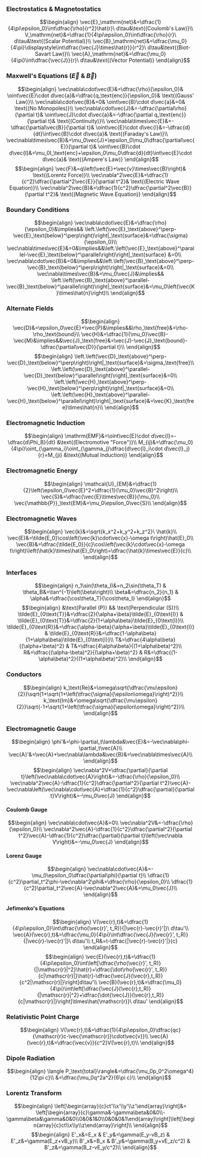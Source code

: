 ### Electrostatics & Magnetostatics
$$\begin{align}
\vec{E}_\mathrm{net}&=\dfrac{1}{4\pi\epsilon_0}\int\dfrac{\rho}{r^2}\hat{r}\ d\tau&\text{(Coulomb's Law)}\\
V_\mathrm{net}&=\dfrac{1}{4\pi\epsilon_0}\int\dfrac{\rho}{r}\ d\tau&\text{(Scalar Potential)}\\
\vec{B}_\mathrm{net}&=\dfrac{\mu_0}{4\pi}\displaystyle\int\dfrac{\vec{J}\times\hat{r}}{r^2}\ d\tau&\text{(Biot-Savart Law)}\\
\vec{A}_\mathrm{net}&=\dfrac{\mu_0}{4\pi}\int\dfrac{\vec{J}}{r}\ d\tau&\text{(Vector Potential)}
\end{align}$$
### Maxwell's Equations $\left(\vec{E}\ \&\ \vec{B}\right)$
$$\begin{align}
\vec\nabla\cdot\vec{E}&=\dfrac{\rho}{\epsilon_0}&
\oint\vec{E}\cdot d\vec{a}&=\dfrac{q_\text{enc}}{\epsilon_0}&
\text{(Gauss' Law)}\\
\vec\nabla\cdot\vec{B}&=0&
\oint\vec{B}\cdot d\vec{a}&=0&
\text{(No Monopoles)}\\
\vec\nabla\cdot\vec{J}&=-\dfrac{\partial\rho}{\partial t}&
\oint\vec{J}\cdot d\vec{a}&=-\dfrac{\partial q_\text{enc}}{\partial t}&
\text{(Continuity)}\\
\vec\nabla\times\vec{E}&=-\dfrac{\partial\vec{B}}{\partial t}&
\oint\vec{E}\cdot d\vec{l}&=-\dfrac{d}{dt}\int\vec{B}\cdot d\vec{a}&
\text{(Faraday's Law)}\\
\vec\nabla\times\vec{B}&=\mu_0\vec{J}+\epsilon_0\mu_0\dfrac{\partial\vec{E}}{\partial t}&
\oint\vec{B}\cdot d\vec{l}&=\mu_0I_\text{enc}+\epsilon_0\mu_0\dfrac{d}{dt}\int\vec{E}\cdot d\vec{a}&
\text{(Ampere's Law)}
\end{align}$$
$$\begin{align}
\vec{F}&=q\left(\vec{E}+\vec{v}\times\vec{B}\right)&
\text{(Lorentz Force)}\\
\vec\nabla^2\vec{E}&=\dfrac{1}{c^2}\dfrac{\partial^2\vec{E}}{\partial t^2}&
\text{(Electric Wave Equation)}\\
\vec\nabla^2\vec{B}&=\dfrac{1}{c^2}\dfrac{\partial^2\vec{B}}{\partial t^2}&
\text{(Magnetic Wave Equation)}
\end{align}$$
### Boundary Conditions
$$\begin{align}
\vec\nabla\cdot\vec{E}&=\dfrac{\rho}{\epsilon_0}&\implies&& \left.\left(\vec{E}_\text{above}^\perp-\vec{E}_\text{below}^\perp\right)\right|_\text{surface}&=\dfrac{\sigma}{\epsilon_0}\\
\vec\nabla\times\vec{E}&=0&\implies&&\left.\left(\vec{E}_\text{above}^\parallel-\vec{E}_\text{below}^\parallel\right)\right|_\text{surface} &=0\\
\vec\nabla\cdot\vec{B}&=0&\implies&&\left.\left(\vec{B}_\text{above}^\perp-\vec{B}_\text{below}^\perp\right)\right|_\text{surface}&=0\\
\vec\nabla\times\vec{B}&=\mu_0\vec{J}&\implies&& \left.\left(\vec{B}_\text{above}^\parallel-\vec{B}_\text{below}^\parallel\right)\right|_\text{surface}&=\mu_0\left(\vec{K}\times\hat{n}\right)\\
\end{align}$$
### Alternate Fields
$$\begin{align}
\vec{D}&=\epsilon_0\vec{E}+\vec{P}&\implies&&\rho_\text{free}&=\rho-\rho_\text{bound}\\
\vec{H}&=\dfrac{1}{\mu_0}\vec{B}-\vec{M}&\implies&&\vec{J}_\text{free}&=\vec{J}-\vec{J}_\text{bound}-\dfrac{\partial\vec{D}}{\partial t}\\
\end{align}$$
$$\begin{align}
\left.\left(\vec{D}_\text{above}^\perp-\vec{D}_\text{below}^\perp\right)\right|_\text{surface}&=\sigma_\text{free}\\
\left.\left(\vec{D}_\text{above}^\parallel-\vec{D}_\text{below}^\parallel\right)\right|_\text{surface}&=0\\
\left.\left(\vec{H}_\text{above}^\perp-\vec{H}_\text{below}^\perp\right)\right|_\text{surface}&=0\\
\left.\left(\vec{H}_\text{above}^\parallel-\vec{H}_\text{below}^\parallel\right)\right|_\text{surface}&=\vec{K}_\text{free}\times\hat{n}\\
\end{align}$$
### Electromagnetic Induction
$$\begin{align}
\mathrm{EMF}&=\oint\vec{E}\cdot d\vec{l}=-\dfrac{d\Phi_B}{dt}
&\text{(Electromotive "Force")}\\
M_{ij}&=\dfrac{\mu_0}{4\pi}\oint_{\gamma_i}\oint_{\gamma_j}\dfrac{d\vec{l}_i\cdot d\vec{l}_j}{r}=M_{ji}
&\text{(Mutual Induction)}
\end{align}$$
### Electromagnetic Energy
$$\begin{align}
\mathcal{U}_{EM}&=\dfrac{1}{2}\left(\epsilon_0\vec{E}^2+\dfrac{1}{\mu_0}\vec{B}^2\right)\\
\vec{S}&=\dfrac{\vec{E}\times\vec{B}}{\mu_0}\\
\vec{\mathbb{P}}_\text{EM}&=\mu_0\epsilon_0\vec{S}\\
\end{align}$$
### Electromagnetic Waves
$$\begin{align}
\vec{k}&=\sqrt{k_x^2+k_y^2+k_z^2}\ \hat{k}\\
\vec{E}&=\tilde{E_0}\cos\left(\vec{k}\cdot\vec{x}-\omega t\right)\hat{E}_0\\
\vec{B}&=\dfrac{\tilde{E_0}}{c}\cos\left(\vec{k}\cdot\vec{x}-\omega t\right)\left(\hat{k}\times\hat{E}_0\right)=\dfrac{\hat{k}\times\vec{E}}{c}\\
\end{align}$$
### Interfaces
$$\begin{align}
n_1\sin(\theta_I)&=n_2\sin(\theta_T) & \theta_B&=\tan^{-1}\left(\beta\right)\\
\beta&=\dfrac{n_2}{n_1} & \alpha&=\dfrac{\cos\theta_T}{\cos\theta_I}
\end{align}$$
$$\begin{align}
&\text{Parallel (P)} && \text{Perpendicular (S)}\\
\tilde{E}_{0\text{T}}&=\dfrac{2}{\alpha+\beta}\tilde{E}_{0\text{I}} &
\tilde{E}_{0\text{T}}&=\dfrac{2}{1+\alpha\beta}\tilde{E}_{0\text{I}}\\
\tilde{E}_{0\text{R}}&=\dfrac{\alpha-\beta}{\alpha+\beta}\tilde{E}_{0\text{I}} & 
\tilde{E}_{0\text{R}}&=\dfrac{1-\alpha\beta}
{1+\alpha\beta}\tilde{E}_{0\text{I}}\\
T&=\dfrac{4\alpha\beta}{(\alpha+\beta)^2} & 
T&=\dfrac{4\alpha\beta}{(1+\alpha\beta)^2}\\
R&=\dfrac{(\alpha-\beta)^2}{(\alpha+\beta)^2} & 
R&=\dfrac{(1-\alpha\beta)^2}{(1+\alpha\beta)^2}\\
\end{align}$$
### Conductors
$$\begin{align}
k_\text{Re}&=\omega\sqrt{\dfrac{\mu\epsilon}{2}}\sqrt{1+\sqrt{1+\left(\tfrac{\sigma}{\epsilon\omega}\right)^2}}\\
k_\text{Im}&=\omega\sqrt{\dfrac{\mu\epsilon}{2}}\sqrt{-1+\sqrt{1+\left(\tfrac{\sigma}{\epsilon\omega}\right)^2}}\\
\end{align}$$
### Electromagnetic Gauge
$$\begin{align}
\phi'&=\phi-\partial_t\lambda&\vec{E}&=-\vec\nabla\phi-\partial_t\vec{A}\\
\vec{A}'&=\vec{A}+\vec\nabla\lambda&\vec{B}&=\vec\nabla\times\vec{A}\\
\end{align}$$
$$\begin{align}
\vec\nabla^2V+\dfrac{\partial}{\partial t}\left(\vec\nabla\cdot\vec{A}\right)&=-\dfrac{\rho}{\epsilon_0}\\
\vec\nabla^2\vec{A}-\dfrac{1}{c^2}\dfrac{\partial^2}{\partial t^2}\vec{A}-\vec\nabla\left(\vec\nabla\cdot\vec{A}+\dfrac{1}{c^2}\dfrac{\partial}{\partial t}V\right)&=-\mu_0\vec{J}
\end{align}$$
#### Coulomb Gauge
$$\begin{align}
\vec\nabla\cdot\vec{A}&=0\\
\vec\nabla^2V&=-\dfrac{\rho}{\epsilon_0}\\
\vec\nabla^2\vec{A}-\dfrac{1}{c^2}\dfrac{\partial^2}{\partial t^2}\vec{A}-\dfrac{1}{c^2}\dfrac{\partial}{\partial t}\left(\vec\nabla V\right)&=-\mu_0\vec{J}
\end{align}$$
#### Lorenz Gauge
$$\begin{align}
\vec\nabla\cdot\vec{A}&=-\mu_0\epsilon_0\dfrac{\partial\phi}{\partial t}\\
\dfrac{1}{c^2}\partial_t^2\phi-\vec\nabla^2\phi&=\dfrac{\rho}{\epsilon_0}\\
\dfrac{1}{c^2}\partial_t^2\vec{A}-\vec\nabla^2\vec{A}&=\mu_0\vec{J}\\
\end{align}$$
#### Jefimenko's Equations
$$\begin{align}
V(\vec{r},t)&=\dfrac{1}{4\pi\epsilon_0}\int\dfrac{\rho(\vec{r}', t_R)}{|\vec{r}-\vec{r}'|}\ d\tau'\\
\vec{A}(\vec{r},t)&=\dfrac{\mu_0}{4\pi}\int\dfrac{\vec{J}(\vec{r}', t_R)}{|\vec{r}-\vec{r}'|}\ d\tau'\\
t_R&=t-\dfrac{|\vec{r}-\vec{r}'|}{c}
\end{align}$$
$$\begin{align}
\vec{E}(\vec{r},t)&=\dfrac{1}{4\pi\epsilon_0}\int\left[\dfrac{\rho(\vec{r}', t_R)}{|\mathscr{r}|^2}\hat{r}+\dfrac{\dot\rho(\vec{r}', t_R)}{c|\mathscr{r}|}\hat{r}-\dfrac{\vec{J}(\vec{r},t_R)}{c^2|\mathscr{r}|}\right]d\tau'\\
\vec{B}(\vec{r},t)&=\dfrac{\mu_0}{4\pi}\int\left[\dfrac{\vec{J}(\vec{r},t_R)}{|\mathscr{r}|^2}+\dfrac{\dot{\vec{J}}(\vec{r},t_R)}{c|\mathscr{r}|}\right]\times\hat{\mathscr{r}}\ d\tau'
\end{align}$$
### Relativistic Point Charge
$$\begin{align}
V(\vec{r},t)&=\dfrac{1}{4\pi\epsilon_0}\dfrac{qc}{\mathscr{r}c-\vec{\mathscr{r}}\cdot\vec{v}}\\
\vec{A}(\vec{r},t)&=\dfrac{\vec{v}}{c^2}V(\vec{r},t)\\
\end{align}$$
### Dipole Radiation
$$\begin{align}
\langle P_\text{total}\rangle&=\dfrac{\mu_0p_0^2\omega^4}{12\pi c}\\
&=\dfrac{\mu_0q^2a^2}{6\pi c}\\
\end{align}$$
### Lorentz Transform
$$\begin{align}
\left[\begin{array}{c}ct'\\x'\\y'\\z'\end{array}\right]&=
\left[\begin{array}{c}\gamma&-\gamma\beta&0&0\\-\gamma\beta&\gamma&0&0\\0&0&1&0\\0&0&0&1\end{array}\right]\left[\begin{array}{c}ct\\x\\y\\z\end{array}\right]\\
\end{align}$$
$$\begin{align}
E'_x&=E_x & E'_y&=\gamma(E_y-vB_z) & E'_z&=\gamma(E_z+vB_y)\\
B'_x&=B_x & B'_y&=\gamma(B_y+vE_z/c^2) & B'_z&=\gamma(B_z-vE_y/c^2)\\
\end{align}$$
